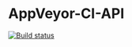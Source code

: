 # AppVeyor-CI-API
[![Build status](https://ci.appveyor.com/api/projects/status/rav1j16w9j1ssc3b?svg=true)](https://ci.appveyor.com/project/EkaterinaPeregudova/appveyor-ci-api)
